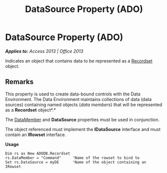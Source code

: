 ﻿---
title: DataSource Property (ADO)
TOCTitle: DataSource Property (ADO)
ms:assetid: 5c5d6c9b-b7d4-45a5-0f6a-a5580a74361e
ms:mtpsurl: https://msdn.microsoft.com/en-us/library/JJ249325(v=office.15)
ms:contentKeyID: 48545087
ms.date: 09/18/2015
mtps_version: v=office.15
---

# DataSource Property (ADO)


_**Applies to:** Access 2013 | Office 2013_

Indicates an object that contains data to be represented as a [Recordset](recordset-object-ado.md) object.

## Remarks

This property is used to create data-bound controls with the Data Environment. The Data Environment maintains collections of data (data sources) containing named objects (*data members*) that will be represented as a **Recordset** object*.*

The [DataMember](datamember-property-ado.md) and **DataSource** properties must be used in conjunction.

The object referenced must implement the **IDataSource** interface and must contain an **IRowset** interface.

**Usage**

    Dim rs as New ADODB.Recordset
    rs.DataMember = "Command"     'Name of the rowset to bind to
    Set rs.DataSource = myDE      'Name of the object containing an IRowset

